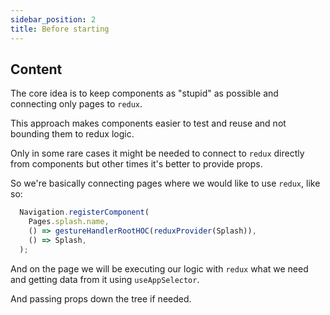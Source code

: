 ```yaml
---
sidebar_position: 2
title: Before starting
---
```


## Content

The core idea is to keep components as "stupid" as possible and connecting only pages to `redux`.

This approach makes components easier to test and reuse and not bounding them to redux logic.

Only in some rare cases it might be needed to connect to `redux` directly from components but other times it's better to provide props.

So we're basically connecting pages where we would like to use `redux`, like so:

```typescript
  Navigation.registerComponent(
    Pages.splash.name,
    () => gestureHandlerRootHOC(reduxProvider(Splash)),
    () => Splash,
  );
```

And on the page we will be executing our logic with `redux` what we need and getting data from it using `useAppSelector`.

And passing props down the tree if needed.
